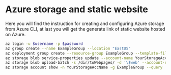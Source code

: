 # Azure storage and static website


Here you will find the instruction for creating and configuring Azure storage from Azure CLI, at last you will get the generate link of static website hosted on Azure.


```bash
az login -u $username -p $password
az group create --name ExampleGroup --location "EastUS"
az deployment group create --resource-group ExampleGroup --template-file /fileDir/template.json
az storage blob service-properties update --account-name YourStorageAccName --static-website --404-document 404.html --index-document index.html
az storage blob upload-batch -s /dir/toWebpages/ -d '\$web' --account-name YourStorageAccName
az storage account show -n YourStorageAccName -g ExampleGroup --query 'primaryEndpoints.web' --output tsv
```
